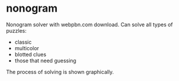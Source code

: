 # nonogram
Nonogram solver with webpbn.com download. Can solve all types of puzzles:
- classic
- multicolor
- blotted clues
- those that need guessing

The process of solving is shown graphically.
